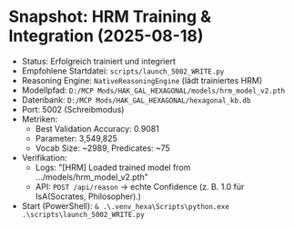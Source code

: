 # Snapshot: HRM Training & Integration (2025-08-18)

- Status: Erfolgreich trainiert und integriert
- Empfohlene Startdatei: `scripts/launch_5002_WRITE.py`
- Reasoning Engine: `NativeReasoningEngine` (lädt trainiertes HRM)
- Modellpfad: `D:/MCP Mods/HAK_GAL_HEXAGONAL/models/hrm_model_v2.pth`
- Datenbank: `D:/MCP Mods/HAK_GAL_HEXAGONAL/hexagonal_kb.db`
- Port: 5002 (Schreibmodus)
- Metriken:
  - Best Validation Accuracy: 0.9081
  - Parameter: 3,549,825
  - Vocab Size: ~2989, Predicates: ~75
- Verifikation:
  - Logs: "[HRM] Loaded trained model from .../models/hrm_model_v2.pth"
  - API: `POST /api/reason` → echte Confidence (z. B. 1.0 für IsA(Socrates, Philosopher).)
- Start (PowerShell): `& .\.venv_hexa\Scripts\python.exe .\scripts\launch_5002_WRITE.py`

